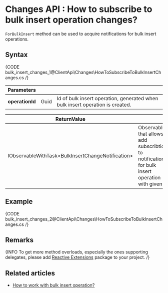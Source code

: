 # Changes API : How to subscribe to bulk insert operation changes?

`ForBulkInsert` method can be used to acquire notifications for bulk insert operations.

## Syntax

{CODE bulk_insert_changes_1@ClientApi\Changes\HowToSubscribeToBulkInsertChanges.cs /}

| Parameters | | |
| ------------- | ------------- | ----- |
| **operationId** | Guid | Id of bulk insert operation, generated when bulk insert operation is created. |

| ReturnValue | |
| ------------- | ----- |
| IObservableWithTask<[BulkInsertChangeNotification](../../glossary/bulk-insert-change-notification)> | Observable that allows to add subscribtions to notifications for bulk insert operation with given id. |

## Example

{CODE bulk_insert_changes_2@ClientApi\Changes\HowToSubscribeToBulkInsertChanges.cs /}

## Remarks

{INFO To get more method overloads, especially the ones supporting delegates, please add [Reactive Extensions](http://nuget.org/packages/Rx-Main) package to your project. /}

## Related articles

- [How to work with bulk insert operation?](../bulk-insert/how-to-work-with-bulk-insert-operation)